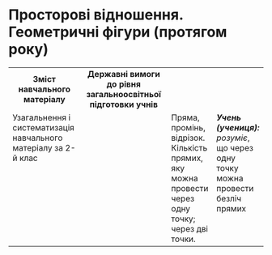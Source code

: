 # Просторові відношення. Геометричні фігури (протягом року)
<table>
  <tr>
    <td width="40%" align="center"><b>Зміст навчального матеріалу<b></td>
    <td width="60%" align="center"><b>Державні вимоги до рівня загальноосвітньої підготовки учнів</b></td>
  </tr>
  <tr>
    <td width="40%" style="vertical-align:top !important;">Узагальнення і систематизація навчального матеріалу за 2-й клас</td>
    <td></td>
    <td width="40%" style="vertical-align:top !important;">Пряма, промінь, відрізок.<br>
    Кількість прямих, яку можна провести через одну точку; через дві точки.</td>
    <td width="60%" style="vertical-align:top !important;"><i><b>Учень (учениця):</b></i><br>
<i>розуміє</i>, що через одну точку можна провести безліч прямих</td>
  </tr>
</table>
